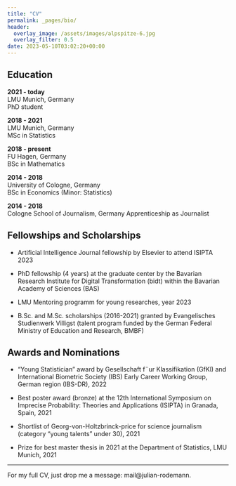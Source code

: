 ```yaml
---
title: "CV"
permalink: _pages/bio/
header:
  overlay_image: /assets/images/alpspitze-6.jpg
  overlay_filter: 0.5
date: 2023-05-10T03:02:20+00:00
---
```




## Education


__2021 - today__<br/>
LMU Munich, Germany<br/>
PhD student

__2018 - 2021__<br/>
LMU Munich, Germany<br/>
MSc in Statistics

__2018 - present__<br/>
FU Hagen, Germany<br/>
BSc in Mathematics

__2014 - 2018__<br/>
University of Cologne, Germany<br/>
BSc in Economics (Minor: Statistics)

__2014 - 2018__<br/>
Cologne School of Journalism, Germany
Apprenticeship as Journalist


## Fellowships and Scholarships

* Artificial Intelligence Journal fellowship by Elsevier to attend ISIPTA 2023

* PhD fellowship (4 years) at the graduate center by the Bavarian Research Institute for Digital Transformation (bidt) within the Bavarian Academy of Sciences (BAS) 

* LMU Mentoring programm for young researches, year 2023

* B.Sc. and M.Sc. scholarships (2016-2021) granted by Evangelisches Studienwerk Villigst (talent program funded by the German Federal Ministry of Education and Research, BMBF) 



## Awards and Nominations

* “Young Statistician” award by Gesellschaft f¨ur Klassifikation (GfKl) and International Biometric Society (IBS) Early Career Working Group, German region (IBS-DR), 2022

* Best poster award (bronze) at the 12th International Symposium on Imprecise Probability: Theories and Applications (ISIPTA) in Granada, Spain, 2021  

* Shortlist of Georg-von-Holtzbrinck-price for science journalism (category “young talents” under 30), 2021

* Prize for best master thesis in 2021 at the Department of Statistics, LMU Munich, 2021 





----------------
For my full CV, just drop me a message: mail@julian-rodemann.








